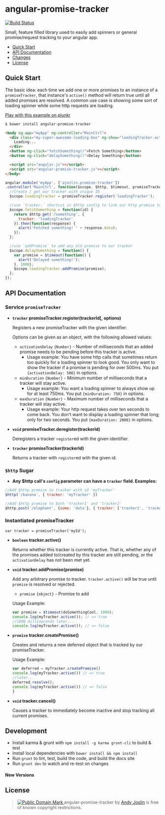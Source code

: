 angular-promise-tracker
=======================

[![Build Status](https://travis-ci.org/ajoslin/angular-promise-tracker.png)](https://travis-ci.org/ajoslin/angular-promise-tracker)

Small, feature filled library used to easily add spinners or general promise/request tracking to your angular app.

* [Quick Start](#quick-start)
* [API Documentation](#api-documentation)
* [Changes](https://github.com/ajoslin/angular-promise-tracker/tree/master/CHANGELOG.md)
* [License](#license)

## Quick Start

The basic idea: each time we add one or more promises to an instance of a `promiseTracker`, that instance's `active()` method will return true until all added promises are resolved. A common use case is showing some sort of loading spinner while some http requests are loading.

[Play with this example on plunkr](http://plnkr.co/edit/PrO2ou9b1uANbeGoX6eB?p=preview)

```sh
$ bower install angular-promise-tracker
```
```html
<body ng-app="myApp" ng-controller="MainCtrl">
  <div class="my-super-awesome-loading-box" ng-show="loadingTracker.active()">
    Loading...
  </div>
  <button ng-click="fetchSomething()">Fetch Something</button>
  <button ng-click="delaySomething()">Delay Something</button>

  <script src="angular.js"></script>
  <script src="angular-promise-tracker.js"></script>
</body>
```
```js
angular.module('myApp', ['ajoslin.promise-tracker'])
.controller('MainCtrl', function($scope, $http, $timeout, promiseTracker) {
  //Create / get our tracker with unique ID
  $scope.loadingTracker = promiseTracker.register('loadingTracker');

  //use `tracker:` shortcut in $http config to link our http promise to a tracker
  $scope.fetchSomething = function(id) {
    return $http.get('/something', {
      tracker: 'loadingTracker'
    }).then(function(response) {
      alert('Fetched something! ' + response.data);
    });
  };

  //use `addPromise` to add any old promise to our tracker
  $scope.delaySomething = function() {
    var promise = $timeout(function() {
      alert('Delayed something!');
    }, 1000);
    $scope.loadingTracker.addPromise(promise);
  };
});
```

## API Documentation

### Service `promiseTracker`

* **`tracker` promiseTracker.register(trackerId[, options)**

  Registers a new promiseTracker with the given identifier.

  Options can be given as an object, with the following allowed values:

  - `activationDelay` `{Number}` - Number of milliseconds that an added promise needs to be pending before this tracker is active.
      * Usage example: You have some http calls that sometimes return too quickly for a loading spinner to look good. You only want to show the tracker if a promise is pending for over 500ms. You put `{activationDelay: 500}` in options.
  - `minDuration` `{Number}` - Minimum number of milliseconds that a tracker will stay active.
      * Usage example: You want a loading spinner to always show up for at least 750ms. You put `{minDuration: 750}` in options.
  - `maxDuration` `{Number}` - Maximum number of milliseconds that a tracker will stay active.
      * Usage example: Your http request takes over ten seconds to come back.  You don't want to display  a loading spinner that long; only for two seconds.  You put `{maxDuration: 2000}` in options.

* **`void` promiseTracker.deregister(trackerId)**

  Deregisters a tracker `register`ed with the given identifier.

* **`tracker` promiseTracker(trackerId)**

  Returns a tracker with `register`ed with the given id.

### **`$http` Sugar**

  * **Any $http call's `config` parameter can have a `tracker` field. Examples:**

  ```js
  //Add $http promise to tracker with id 'myTracker'
  $http('/banana', { tracker: 'myTracker' })
  ```
  ```js
  //Add $http promise to both 'tracker1' and 'tracker2'
  $http.post('/elephant', {some: 'data'}, { tracker: ['tracker1', 'tracker2'] })
  ```

### Instantiated promiseTracker

`var tracker = promiseTracker('myId');`

* **`boolean` tracker.active()**

  Returns whether this tracker is currently active. That is, whether any of the promises added to/created by this tracker are still pending, or the `activationDelay` has not been met yet.

* **`void` tracker.addPromise(promise)**

  Add any arbitrary promise to tracker. `tracker.active()` will be true until `promise` is resolved or rejected.

  - `promise` `{object}` - Promise to add

  Usage Example:

  ```js
  var promise = $timeout(doSomethingCool, 1000);
  console.log(myTracker.active()); // => true
  //1000 milliseconds later...
  console.log(myTracker.active()); // => false
  ```

* **`promise` tracker.createPromise()**

  Creates and returns a new deferred object that is tracked by our promiseTracker.

  Usage Example:

  ```js
  var deferred = myTracker.createPromise()
  console.log(myTracker.active()) // => true
  //later...
  deferred.resolve();
  console.log(myTracker.active()) // => false
  }
  ```

* **`void` tracker.cancel()**

  Causes a tracker to immediately become inactive and stop tracking all current promises.

## Development

* Install karma & grunt with `npm install -g karma grunt-cli` to build & test
* Install local dependencies with `bower install && npm install`
* Run `grunt` to lint, test, build the code, and build the docs site
* Run `grunt dev` to watch and re-test on changes

#### New Versions

## <a id="license"></a>License

> <a rel="license" href="http://creativecommons.org/publicdomain/mark/1.0/"> <img src="http://i.creativecommons.org/p/mark/1.0/80x15.png" style="border-style: none;" alt="Public Domain Mark" /> </a> <span property="dct:title">angular-promise-tracker</span> by <a href="http://ajoslin.com" rel="dct:creator"><span property="dct:title">Andy Joslin</span></a> is free of known copyright restrictions.
